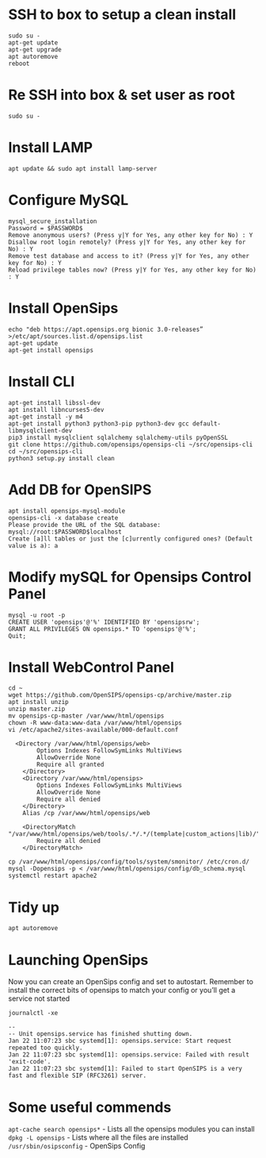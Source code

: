 # SSH to box to setup a clean install
```
sudo su -
apt-get update
apt-get upgrade
apt autoremove
reboot
```

# Re SSH into box & set user as root
```
sudo su -
```

# Install LAMP
```
apt update && sudo apt install lamp-server
```

# Configure MySQL
```
mysql_secure_installation
Password = $PASSWORD$
Remove anonymous users? (Press y|Y for Yes, any other key for No) : Y
Disallow root login remotely? (Press y|Y for Yes, any other key for No) : Y
Remove test database and access to it? (Press y|Y for Yes, any other key for No) : Y
Reload privilege tables now? (Press y|Y for Yes, any other key for No) : Y
```

# Install OpenSips
```
echo "deb https://apt.opensips.org bionic 3.0-releases” >/etc/apt/sources.list.d/opensips.list
apt-get update
apt-get install opensips
```

# Install CLI
```
apt-get install libssl-dev
apt install libncurses5-dev
apt-get install -y m4
apt-get install python3 python3-pip python3-dev gcc default-libmysqlclient-dev
pip3 install mysqlclient sqlalchemy sqlalchemy-utils pyOpenSSL
git clone https://github.com/opensips/opensips-cli ~/src/opensips-cli
cd ~/src/opensips-cli
python3 setup.py install clean
```

# Add DB for OpenSIPS
```
apt install opensips-mysql-module 
opensips-cli -x database create
Please provide the URL of the SQL database: mysql://root:$PASSWORD$localhost
Create [a]ll tables or just the [c]urrently configured ones? (Default value is a): a
```

# Modify mySQL for Opensips Control Panel
```
mysql -u root -p
CREATE USER 'opensips'@'%' IDENTIFIED BY 'opensipsrw';
GRANT ALL PRIVILEGES ON opensips.* TO 'opensips'@'%';
Quit;
```

# Install WebControl Panel
```
cd ~
wget https://github.com/OpenSIPS/opensips-cp/archive/master.zip
apt install unzip
unzip master.zip
mv opensips-cp-master /var/www/html/opensips
chown -R www-data:www-data /var/www/html/opensips
vi /etc/apache2/sites-available/000-default.conf 

  <Directory /var/www/html/opensips/web>
		Options Indexes FollowSymLinks MultiViews
		AllowOverride None
		Require all granted
	</Directory>
	<Directory /var/www/html/opensips>
		Options Indexes FollowSymLinks MultiViews
		AllowOverride None
		Require all denied
	</Directory>
	Alias /cp /var/www/html/opensips/web

	<DirectoryMatch "/var/www/html/opensips/web/tools/.*/.*/(template|custom_actions|lib)/">
		Require all denied
	</DirectoryMatch>

cp /var/www/html/opensips/config/tools/system/smonitor/ /etc/cron.d/
mysql -Dopensips -p < /var/www/html/opensips/config/db_schema.mysql
systemctl restart apache2
```

# Tidy up
```
apt autoremove
```
# Launching OpenSips
Now you can create an OpenSips config and set to autostart.  Remember to install the correct bits of opensips to match your config or you’ll get a service not started 
```
journalctl -xe

-- 
-- Unit opensips.service has finished shutting down.
Jan 22 11:07:23 sbc systemd[1]: opensips.service: Start request repeated too quickly.
Jan 22 11:07:23 sbc systemd[1]: opensips.service: Failed with result 'exit-code'.
Jan 22 11:07:23 sbc systemd[1]: Failed to start OpenSIPS is a very fast and flexible SIP (RFC3261) server.
```

# Some useful commends
`apt-cache search opensips*` - Lists all the opensips modules you can install
`dpkg -L opensips` - Lists where all the files are installed
`/usr/sbin/osipsconfig` - OpenSips Config
